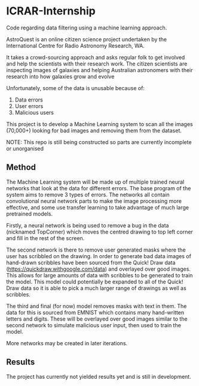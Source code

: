 # ICRAR-Internship
Code regarding data filtering using a machine learning approach.

AstroQuest is an online citizen science project undertaken by the International Centre for Radio Astronomy Research, WA.

It takes a crowd-sourcing approach and asks regular folk to get involved and help the scientists with their research work. The citizen scientists are inspecting images of galaxies and helping Australian astronomers with their research into how galaxies grow and evolve

Unfortunately, some of the data is unusable because of:
1.	Data errors
2.	User errors
3.	Malicious users 

This project is to develop a Machine Learning system to scan all the images (70,000+) looking for bad images and removing them from the dataset.

NOTE:
This repo is still being constructed so parts are currently incomplete or unorganised

## Method
The Machine Learning system will be made up of multiple trained neural networks that look at the data for different errors. The base program of the system aims to remove 3 types of errors. The networks all contain convolutional neural network parts to make the image processing more effective, and some use transfer learning to take advantage of much large pretrained models.

Firstly, a neural network is being used to remove a bug in the data (nicknamed TopCorner) which moves the centred drawing to top left corner and fill in the rest of the screen.

The second network is there to remove user generated masks where the user has scribbled on the drawing. In order to generate bad data images of hand-drawn scribbles have been sourced from the Quick! Draw data (https://quickdraw.withgoogle.com/data) and overlayed over good images. This allows for large amounts of data with scribbles to be generated to train the model. This model could potentially be expanded to all of the Quick! Draw data so it is able to pick a much larger range of drawings as well as scribbles.

The third and final (for now) model removes masks with text in them. The data for this is sourced from EMNIST which contains many hand-written letters and digits. These will be overlayed over good images similar to the second network to simulate malicious user input, then used to train the model.

More networks may be created in later iterations.

## Results
The project has currently not yielded results yet and is still in development.
